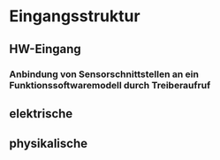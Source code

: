 # Eingangsstruktur 
## HW-Eingang 
### Anbindung von Sensorschnittstellen an ein Funktionssoftwaremodell durch Treiberaufruf 

## elektrische 

## physikalische 

